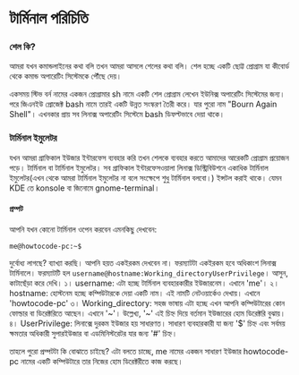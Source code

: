 # টার্মিনাল পরিচিতি #

### শেল কি? ###

আমরা যখন কমান্ডলাইনের কথা বলি তখন আমরা আসলে শেলের কথা বলি। শেল হচ্ছে একটি ছোট্ট প্রোগ্রাম যা কীবোর্ড থেকে কমান্ড অপারেটিং সিস্টেমকে পৌঁছে দেয়।

একসময় স্টিভ বর্ন নামের একজন প্রোগ্রামার sh নামে একটি শেল প্রোগ্রাম লেখেন ইউনিক্স অপারেটিং সিস্টেমের জন্য। পরে জিএনইউ প্রোজেক্ট bash নামে তারই একটি উন্নত সংস্করণ তৈরী করে। যার পুরো নাম "Bourn Again Shell"। এখনকার প্রায় সব লিনাক্স অপারেটিং সিস্টেমে bash ডিফল্টভাবে দেয়া থাকে।

### টার্মিনাল ইমুলেটর ###

যখন আমরা গ্রাফিকাল ইউজার ইন্টারফেস ব্যবহার করি তখন শেলকে ব্যবহার করতে আমাদের আরেকটি প্রোগ্রাম প্রয়োজন পড়ে। টার্মিনাল বা টার্মিনাল ইমুলেটর। সব গ্রাফিকাল ইন্টারফেসওয়ালা লিনাক্স ডিস্ট্রিবিউশনে একাধিক টার্মিনাল ইমুলেটর(এখন থেকে আমরা টার্মিনাল ইমুলেটর না বলে সংক্ষেপে শুধু টার্মিনাল বলবো।) ইন্সটল করাই থাকে। যেমন KDE তে konsole বা জিনোমে gnome-terminal।

#### প্রম্পট ####

আপনি যখন কোনো টার্মিনাল ওপেন করবেন এমনকিছু দেখবেন:

```
me@howtocode-pc:~$

```
দুর্বোধ্য লাগছে? ব্যাখ্যা করছি।
আপনি হয়ত একইরকম দেখবেন না। ফরম্যাটটা একইরকম হবে অধিকাংশ লিনাক্স টার্মিনালে। ফরম্যাটটি হল `username@hostname:Working_directoryUserPrivilege`। আসুন, কাটাছেঁড়া করে দেখি।
১। username: এটা হচ্ছে টার্মিনাল ব্যবহারকারীর ইউজারনেম। এখানে 'me'।
২। hostname: হোস্টনেম হচ্ছে কম্পিউটারকে দেয়া একটি নাম। এই নামটি নেটওয়ার্কেও দেখায়। এখানে 'howtocode-pc'
৩। Working_directory: সহজ ভাষায় এটা হচ্ছে এখন আপনি কম্পিউটারের কোন ফোল্ডার বা ডিরেক্টরিতে আছেন। এখানে '~'। উল্লেখ্য, '~' এই চিহ্ন দিয়ে বর্তমান ইউজারের হোম ডিরেক্টরি বুঝায়।
৪। UserPrivilege: লিনাক্সে দুরকম ইউজার হয় সাধারণত। সাধারণ ব্যবহারকারী যা জন্য '$' চিহ্ন এবং সর্বময় ক্ষমতার অধিকারী সুপারইউজার বা এডমিনিস্টরেটর যার জন্য '#' চিহ্ন।

তাহলে পুরো প্রম্পটটা কি বোঝাতে চাইছে? এটা বলতে চাচ্ছে, me নামের একজন সাধারণ ইউজার howtocode-pc নামের একটি কম্পিউটারে তার নিজের হোম ডিরেক্টরীতে কাজ করছে।
